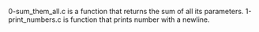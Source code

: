 0-sum_them_all.c is a function that returns the sum of all its parameters.
1-print_numbers.c is function that prints number with a newline.